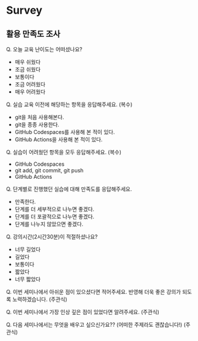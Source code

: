 # Survey


## 활용 만족도 조사

Q. 오늘 교육 난이도는 어떠셨나요?

- 매우 쉬웠다
- 조금 쉬웠다
- 보통이다
- 조금 어려웠다
- 매우 어려웠다
  
Q. 실습 교육 이전에 해당하는 항목을 응답해주세요. (복수)

- git을 처음 사용해본다.
- git을 종종 사용한다.
- GitHub Codespaces를 사용해 본 적이 있다.
- GitHub Actions을 사용해 본 적이 있다.
  
  
Q. 실습이 어려웠던 항목을 모두 응답해주세요. (복수)

- GitHub Codespaces
- git add, git commit, git push
- GitHub Actions


Q. 단계별로 진행했던 실습에 대해 만족도를 응답해주세요.

- 만족한다.
- 단계를 더 세부적으로 나누면 좋겠다.
- 단계를 더 포괄적으로 나누면 좋겠다.
- 단계를 나누지 않았으면 좋겠다.
  

Q. 강의시간(2시간30분)이 적절하셨나요?

- 너무 길었다
- 길었다
- 보통이다
- 짧았다
- 너무 짧았다

Q. 이번 세미나에서 아쉬운 점이 있으셨다면 적어주세요. 반영해 더욱 좋은 강의가 되도록 노력하겠습니다. (주관식)

Q. 이번 세미나에서 가장 인상 깊은 점이 있었다면 알려주세요. (주관식)

Q. 다음 세미나에서는 무엇을 배우고 싶으신가요?? (어떠한 주제라도 괜찮습니다!) (주관식)
